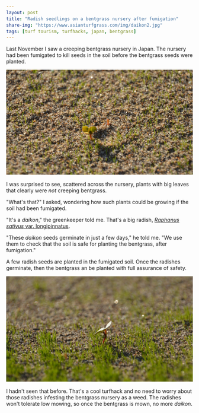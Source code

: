 ```yaml
---
layout: post
title: "Radish seedlings on a bentgrass nursery after fumigation"
share-img: "https://www.asianturfgrass.com/img/daikon2.jpg"
tags: [turf tourism, turfhacks, japan, bentgrass]
---
```


Last November I saw a creeping bentgrass nursery in Japan. The nursery had been fumigated to kill seeds in the soil before the bentgrass seeds were planted.

![image of daikon seedling with bentgrass](/img/daikon1.jpg)

I was surprised to see, scattered across the nursery, plants with big leaves that clearly were *not* creeping bentgrass.

"What's that?" I asked, wondering how such plants could be growing if the soil had been fumigated.

"It's a *daikon*," the greenkeeper told me. That's a big radish, [*Raphanus sativus* var. longipinnatus](https://en.wikipedia.org/wiki/Daikon).

"These *daikon* seeds germinate in just a few days," he told me.  "We use them to check that the soil is safe for planting the bentgrass, after fumigation."

A few radish seeds are planted in the fumigated soil. Once the radishes germinate, then the bentgrass an be planted with full assurance of safety. 

![image of daikon used to check for safety of germination after fumigation](/img/daikon2.jpg)

I hadn't seen that before. That's a cool turfhack and no need to worry about those radishes infesting the bentgrass nursery as a weed. The radishes won't tolerate low mowing, so once the bentgrass is mown, no more *daikon*.
